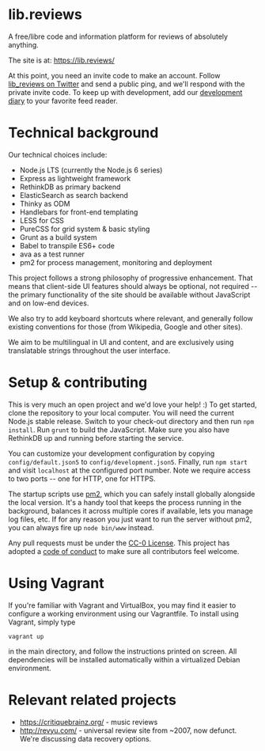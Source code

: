 # lib.reviews

A free/libre code and information platform for reviews of absolutely anything.

The site is at: https://lib.reviews/

At this point, you need an invite code to make an account. Follow [lib_reviews on Twitter](https://twitter.com/lib_reviews) and send a public ping, and we'll respond with the private invite code. To keep up with development, add our [development diary](https://lib.reviews/team/6bfc0390-e218-4cb7-a446-2046cb886435/blog) to your favorite feed reader.

# Technical background

Our technical choices include:

- Node.js LTS (currently the Node.js 6 series)
- Express as lightweight framework
- RethinkDB as primary backend
- ElasticSearch as search backend
- Thinky as ODM
- Handlebars for front-end templating
- LESS for CSS
- PureCSS for grid system & basic styling
- Grunt as a build system
- Babel to transpile ES6+ code
- ava as a test runner
- pm2 for process management, monitoring and deployment

This project follows a strong philosophy of progressive enhancement. That means that client-side UI features should always be optional, not required -- the primary functionality of the site should be available without JavaScript and on low-end devices.

We also try to add keyboard shortcuts where relevant, and generally follow existing conventions for those (from Wikipedia, Google and other sites).

We aim to be multilingual in UI and content, and are exclusively using translatable strings throughout the user interface.

# Setup & contributing

This is very much an open project and we'd love your help! :) To get started,
clone the repository to your local computer. You will need the current Node.js
stable release. Switch to your check-out directory and then run `npm install`.
Run `grunt` to build the JavaScript. Make sure you also have RethinkDB up
and running before starting the service.

You can customize your development configuration by copying `config/default.json5`
to `config/development.json5`. Finally, run `npm start` and visit `localhost`
at the configured port number. Note we require access to two ports -- one for
HTTP, one for HTTPS.

The startup scripts use [pm2](https://www.npmjs.com/package/pm2), which you can
safely install globally alongside the local version. It's a handy tool that
keeps the process running in the background, balances it across multiple cores
if available, lets you manage log files, etc. If for any reason you just want
to run the server without pm2, you can always fire up `node bin/www` instead.

Any pull requests must be under the [CC-0 License](./LICENSE). This project has
adopted a [code of conduct](./CODE_OF_CONDUCT.md) to make sure all contributors
feel welcome.

# Using Vagrant

If you're familiar with Vagrant and VirtualBox, you may find it easier to
configure a working environment using our Vagrantfile. To install using
Vagrant, simply type

`vagrant up`

in the main directory, and follow the instructions printed on screen.
All dependencies will be installed automatically within a virtualized
Debian environment.

# Relevant related projects

- https://critiquebrainz.org/ - music reviews
- http://revyu.com/ - universal review site from ~2007, now defunct. We're
  discussing data recovery options.
